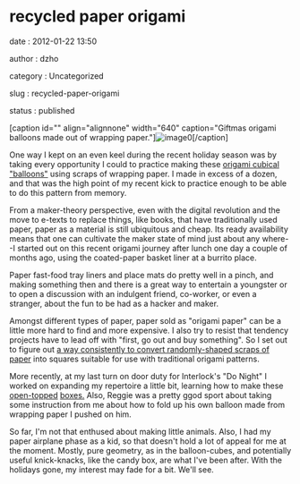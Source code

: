 recycled paper origami
======================

date
:   2012-01-22 13:50

author
:   dzho

category
:   Uncategorized

slug
:   recycled-paper-origami

status
:   published

[caption id="" align="alignnone" width="640" caption="Giftmas origami
balloons made out of wrapping
paper."]![image0](http://getfile9.posterous.com/getfile/files.posterous.com/deejoe/J52wvDSTq7S7jshVl7HWumHETwq5Q135hryL0cT0UDbDCBr5HKZmjaylhNZA/131-giftmas.jpg)[/caption]

One way I kept on an even keel during the recent holiday season was by
taking every opportunity I could to practice making these [origami
cubical
"balloons"](http://www.en.origami-club.com/fun/balloon/ballon/index.html)
using scraps of wrapping paper. I made in excess of a dozen, and that
was the high point of my recent kick to practice enough to be able to do
this pattern from memory.

From a maker-theory perspective, even with the digital revolution and
the move to e-texts to replace things, like books, that have
traditionally used paper, paper as a material is still ubiquitous and
cheap. Its ready availability means that one can cultivate the maker
state of mind just about any where--I started out on this recent origami
journey after lunch one day a couple of months ago, using the
coated-paper basket liner at a burrito place.

Paper fast-food tray liners and place mats do pretty well in a pinch,
and making something then and there is a great way to entertain a
youngster or to open a discussion with an indulgent friend, co-worker,
or even a stranger, about the fun to be had as a hacker and maker.

Amongst different types of paper, paper sold as "origami paper" can be a
little more hard to find and more expensive. I also try to resist that
tendency projects have to lead off with "first, go out and buy
something". So I set out to figure out [a way consistently to convert
randomly-shaped scraps of
paper](http://deejoe.posterous.com/recycled-paper-origami) into squares
suitable for use with traditional origami patterns.

More recently, at my last turn on door duty for Interlock's "Do Night" I
worked on expanding my repertoire a little bit, learning how to make
these
[open-topped](http://www.en.origami-club.com/traditional/box2/box2/index.html)
[boxes.](http://www.en.origami-club.com/traditional/candybox/candybox/index.html)
Also, Reggie was a pretty ggod sport about taking some instruction from
me about how to fold up his own balloon made from wrapping paper I
pushed on him.

So far, I'm not that enthused about making little animals. Also, I had
my paper airplane phase as a kid, so that doesn't hold a lot of appeal
for me at the moment. Mostly, pure geometry, as in the balloon-cubes,
and potentially useful knick-knacks, like the candy box, are what I've
been after. With the holidays gone, my interest may fade for a bit.
We'll see.

